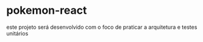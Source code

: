 # pokemon-react
este projeto será desenvolvido com o foco de praticar a arquitetura e testes unitários
